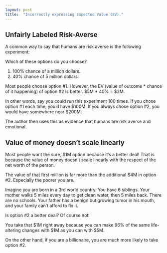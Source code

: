 ```yaml
---
layout: post
title:  "Incorrectly expressing Expected Value (EV)."
---
```


## Unfairly Labeled Risk-Averse

A common way to say that humans are risk averse is the following experiment:

Which of these options do you choose?

1. 100% chance of a million dollars.
2. 40% chance of 5 million dollars.

Most people choose option #1. However, the EV (value of outcome * chance of it happening) of option #2 is better. $5M * 40% = $2M.

In other words, say you could run this experiment 100 times. If you chose option #1 each time, you’d have $100M. If you always chose option #2, you would have somewhere near $200M.

The author then uses this as evidence that humans are risk averse and emotional.

## Value of money doesn’t scale linearly
Most people want the sure, $1M option because it’s a better deal! That is because  the value of money doesn’t scale linearly with the respect of the net worth of the person.

The value of that first million is far more than the additional $4M in option #2. Especially the poorer you are.

Imagine you are born in a 3rd world country. You have 6 siblings. Your mother walks 5 miles every day to get clean water, then 5 miles back. There are no schools. Your father has a benign but growing tumor in his mouth, and your family can’t afford to fix it.

Is option #2 a better deal? Of course not!

You take that $1M right away because you can make 96% of the same life-altering changes with $1M as you can with $5M.

On the other hand, if you are a billionaire, you are much more likely to take option #2.

